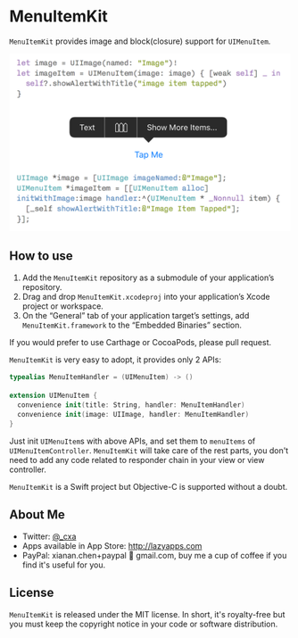 # MenuItemKit

`MenuItemKit` provides image and block(closure) support for `UIMenuItem`.  

![screenshot of UIMenuItem with image](Screenshot.png)


## How to use

1. Add the `MenuItemKit` repository as a submodule of your application’s repository.
2. Drag and drop `MenuItemKit.xcodeproj` into your application’s Xcode project or workspace.
3. On the “General” tab of your application target’s settings, add `MenuItemKit.framework` to the “Embedded Binaries” section.

If you would prefer to use Carthage or CocoaPods, please pull request.

`MenuItemKit` is very easy to adopt, it provides only 2 APIs:

``` swift
typealias MenuItemHandler = (UIMenuItem) -> ()

extension UIMenuItem {
  convenience init(title: String, handler: MenuItemHandler)
  convenience init(image: UIImage, handler: MenuItemHandler)
}
```

Just init `UIMenuItem`s with above APIs, and set them to `menuItems` of `UIMenuItemController`. `MenuItemKit` will take care of the rest parts, you don't need to add any code related to responder chain in your view or view controller.

`MenuItemKit` is a Swift project but Objective-C is supported without a doubt.

## About Me

* Twitter: [@_cxa](https://twitter.com/_cxa)
* Apps available in App Store: <http://lazyapps.com>
* PayPal: xianan.chen+paypal 📧 gmail.com, buy me a cup of coffee if you find it's useful for you.

## License

`MenuItemKit` is released under the MIT license. In short, it's royalty-free but you must keep the copyright notice in your code or software distribution.
